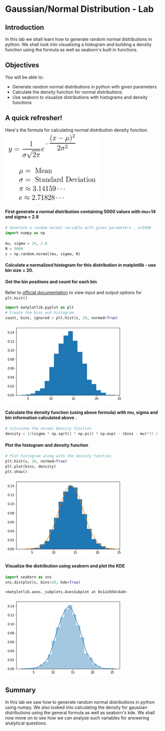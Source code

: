 
# Gaussian/Normal Distribution - Lab

## Introduction
In this lab we shall learn how to generate random normal distributions in python. We shall look into visualising a histogram and building a density function using the formula as well as seaborn's built in functions. 
## Objectives
You will be able to:
* Generate random normal distributions in python with given parameters
* Calculate the density function for normal distributions
* Use seaborn to visualize distributions with histograms and density functions

## A quick refresher! 
Here's the formula for calculating normal distribution density function.
<img src="formula.jpg" width = 300>

#### First generate a normal distribution containing 5000 values with mu=14 and sigma = 2.8


```python
# Generate a random normal variable with given parameters , n=5000
import numpy as np

mu, sigma = 14, 2.8
N = 5000
s = np.random.normal(mu, sigma, N)
```

#### Calculate a normalized histogram for this distribution in matplotlib - use bin size = 20. 
#### Get the bin positions and count for each bin 

Refer to [official documentation](https://matplotlib.org/api/_as_gen/matplotlib.pyplot.hist.html) to view input and output options for `plt.hist()`


```python
import matplotlib.pyplot as plt
# Create the bins and histogram
count, bins, ignored = plt.hist(s, 20, normed=True)
```


![png](index_files/index_6_0.png)


#### Calculate the density function (using above formula) with mu, sigma and bin information calculated above .


```python
# Calculate the normal Density function 
density = 1/(sigma * np.sqrt(2 * np.pi)) * np.exp( - (bins - mu)**2 / (2 * sigma**2))
```

#### Plot the histogram and density function


```python
# Plot histogram along with the density function
plt.hist(s, 20, normed=True)
plt.plot(bins, density)
plt.show()
```


![png](index_files/index_10_0.png)


#### Visualize the distribution using seaborn and plot the KDE


```python
import seaborn as sns
sns.distplot(s, bins=20, kde=True)
```




    <matplotlib.axes._subplots.AxesSubplot at 0x1a19d4cda0>




![png](index_files/index_12_1.png)


## Summary

In this lab we saw how to generate random normal distributions in python using numpy. We also looked into calculating the density for gaussian distributions using the general formula as well as seaborn's kde. We shall now move on to see how we can analyze such variables for answering analytical questions. 
